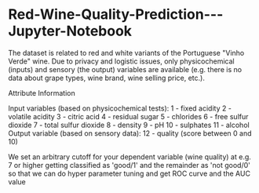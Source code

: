 # Red-Wine-Quality-Prediction---Jupyter-Notebook
The dataset is related to red and white variants of the Portuguese "Vinho Verde" wine. Due to privacy and logistic issues, only physicochemical (inputs) and sensory (the output) variables are available (e.g. there is no data about grape types, wine brand, wine selling price, etc.).

Attribute Information

Input variables (based on physicochemical tests):
1 - fixed acidity
2 - volatile acidity
3 - citric acid
4 - residual sugar
5 - chlorides
6 - free sulfur dioxide
7 - total sulfur dioxide
8 - density
9 - pH
10 - sulphates
11 - alcohol
Output variable (based on sensory data):
12 - quality (score between 0 and 10)

We set an arbitrary cutoff for your dependent variable (wine quality) at e.g. 7 or higher getting classified as 'good/1' and the remainder as 'not good/0' so that we can do hyper parameter tuning and get ROC curve and the AUC value
